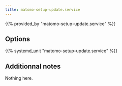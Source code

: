 ```yaml
---
title: matomo-setup-update.service
---
```


{{% provided_by "matomo-setup-update.service" %}}

## Options

{{% systemd_unit "matomo-setup-update.service" %}}

## Additionnal notes

Nothing here.